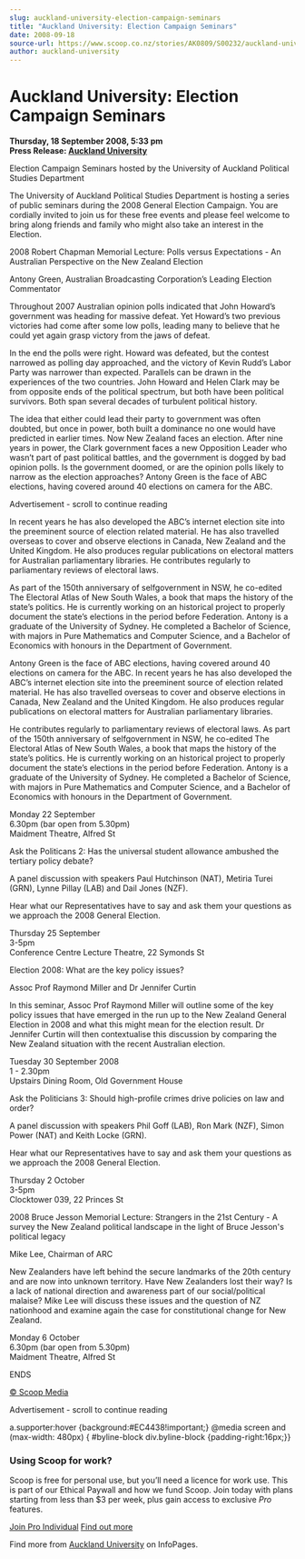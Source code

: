 ```yaml
---
slug: auckland-university-election-campaign-seminars
title: "Auckland University: Election Campaign Seminars"
date: 2008-09-18
source-url: https://www.scoop.co.nz/stories/AK0809/S00232/auckland-university-election-campaign-seminars.htm
author: auckland-university
---
```

Auckland University: Election Campaign Seminars
===============================================

**Thursday, 18 September 2008, 5:33 pm**  
**Press Release: [Auckland University](https://info.scoop.co.nz/Auckland_University)**

  
Election Campaign Seminars hosted by the University of Auckland Political Studies Department

  
The University of Auckland Political Studies Department is hosting a series of public seminars during the 2008 General Election Campaign. You are cordially invited to join us for these free events and please feel welcome to bring along friends and family who might also take an interest in the Election.

  
2008 Robert Chapman Memorial Lecture: Polls versus Expectations - An Australian Perspective on the New Zealand Election

  
Antony Green, Australian Broadcasting Corporation’s Leading Election Commentator

  
Throughout 2007 Australian opinion polls indicated that John Howard’s government was heading for massive defeat. Yet Howard’s two previous victories had come after some low polls, leading many to believe that he could yet again grasp victory from the jaws of defeat.

In the end the polls were right. Howard was defeated, but the contest narrowed as polling day approached, and the victory of Kevin Rudd’s Labor Party was narrower than expected. Parallels can be drawn in the experiences of the two countries. John Howard and Helen Clark may be from opposite ends of the political spectrum, but both have been political survivors. Both span several decades of turbulent political history.

The idea that either could lead their party to government was often doubted, but once in power, both built a dominance no one would have predicted in earlier times. Now New Zealand faces an election. After nine years in power, the Clark government faces a new Opposition Leader who wasn’t part of past political battles, and the government is dogged by bad opinion polls. Is the government doomed, or are the opinion polls likely to narrow as the election approaches? Antony Green is the face of ABC elections, having covered around 40 elections on camera for the ABC.

Advertisement - scroll to continue reading





In recent years he has also developed the ABC’s internet election site into the preeminent source of election related material. He has also travelled overseas to cover and observe elections in Canada, New Zealand and the United Kingdom. He also produces regular publications on electoral matters for Australian parliamentary libraries. He contributes regularly to parliamentary reviews of electoral laws.

As part of the 150th anniversary of selfgovernment in NSW, he co-edited The Electoral Atlas of New South Wales, a book that maps the history of the state’s politics. He is currently working on an historical project to properly document the state’s elections in the period before Federation. Antony is a graduate of the University of Sydney. He completed a Bachelor of Science, with majors in Pure Mathematics and Computer Science, and a Bachelor of Economics with honours in the Department of Government.

Antony Green is the face of ABC elections, having covered around 40 elections on camera for the ABC. In recent years he has also developed the ABC’s internet election site into the preeminent source of election related material. He has also travelled overseas to cover and observe elections in Canada, New Zealand and the United Kingdom. He also produces regular publications on electoral matters for Australian parliamentary libraries.

He contributes regularly to parliamentary reviews of electoral laws. As part of the 150th anniversary of selfgovernment in NSW, he co-edited The Electoral Atlas of New South Wales, a book that maps the history of the state’s politics. He is currently working on an historical project to properly document the state’s elections in the period before Federation. Antony is a graduate of the University of Sydney. He completed a Bachelor of Science, with majors in Pure Mathematics and Computer Science, and a Bachelor of Economics with honours in the Department of Government.

Monday 22 September  
6.30pm (bar open from 5.30pm)  
Maidment Theatre, Alfred St

Ask the Politicans 2: Has the universal student allowance ambushed the tertiary policy debate?

A panel discussion with speakers Paul Hutchinson (NAT), Metiria Turei (GRN), Lynne Pillay (LAB) and Dail Jones (NZF).

Hear what our Representatives have to say and ask them your questions as we approach the 2008 General Election.

Thursday 25 September  
3-5pm  
Conference Centre Lecture Theatre, 22 Symonds St

Election 2008: What are the key policy issues?

Assoc Prof Raymond Miller and Dr Jennifer Curtin

In this seminar, Assoc Prof Raymond Miller will outline some of the key policy issues that have emerged in the run up to the New Zealand General Election in 2008 and what this might mean for the election result. Dr Jennifer Curtin will then contextualise this discussion by comparing the New Zealand situation with the recent Australian election.

Tuesday 30 September 2008  
1 - 2.30pm  
Upstairs Dining Room, Old Government House

Ask the Politicians 3: Should high-profile crimes drive policies on law and order?

A panel discussion with speakers Phil Goff (LAB), Ron Mark (NZF), Simon Power (NAT) and Keith Locke (GRN).

Hear what our Representatives have to say and ask them your questions as we approach the 2008 General Election.

Thursday 2 October  
3-5pm  
Clocktower 039, 22 Princes St

2008 Bruce Jesson Memorial Lecture: Strangers in the 21st Century - A survey the New Zealand political landscape in the light of Bruce Jesson's political legacy

Mike Lee, Chairman of ARC

New Zealanders have left behind the secure landmarks of the 20th century and are now into unknown territory. Have New Zealanders lost their way? Is a lack of national direction and awareness part of our social/political malaise? Mike Lee will discuss these issues and the question of NZ nationhood and examine again the case for constitutional change for New Zealand.

Monday 6 October  
6.30pm (bar open from 5.30pm)  
Maidment Theatre, Alfred St

ENDS

[© Scoop Media](http://www.scoop.co.nz/about/terms.html)  

Advertisement - scroll to continue reading



a.supporter:hover {background:#EC4438!important;} @media screen and (max-width: 480px) { #byline-block div.byline-block {padding-right:16px;}}

### Using Scoop for work?

Scoop is free for personal use, but you’ll need a licence for work use. This is part of our Ethical Paywall and how we fund Scoop. Join today with plans starting from less than $3 per week, plus gain access to exclusive _Pro_ features.  
  
[Join Pro Individual](https://pro.scoop.co.nz/Individual/?from=ProIn24) [Find out more](https://pro.scoop.co.nz/using-scoop-for-work/?from=ProIn24)

Find more from [Auckland University](https://info.scoop.co.nz/Auckland_University) on InfoPages.